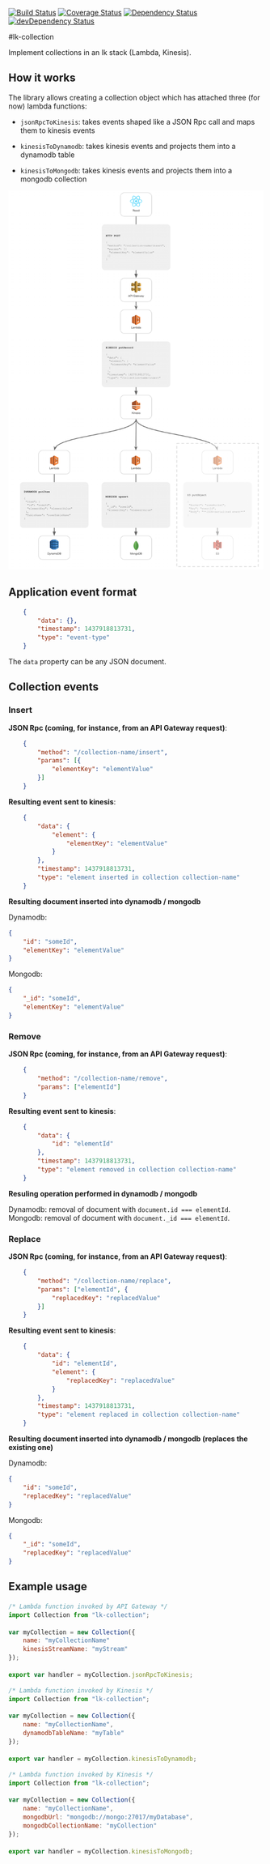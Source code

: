 [![Build Status](https://travis-ci.org/innowatio/lk-collection.svg?branch=master)](https://travis-ci.org/innowatio/lk-collection)
[![Coverage Status](https://coveralls.io/repos/innowatio/lk-collection/badge.svg?branch=master&service=github)](https://coveralls.io/github/innowatio/lk-collection?branch=master)
[![Dependency Status](https://david-dm.org/innowatio/lk-collection.svg)](https://david-dm.org/innowatio/lk-collection)
[![devDependency Status](https://david-dm.org/innowatio/lk-collection/dev-status.svg)](https://david-dm.org/innowatio/lk-collection#info=devDependencies)

#lk-collection

Implement collections in an lk stack (Lambda, Kinesis).

## How it works

The library allows creating a collection object which has attached three (for
now) lambda functions:

- `jsonRpcToKinesis`: takes events shaped like a JSON Rpc call and maps them to
  kinesis events

- `kinesisToDynamodb`: takes kinesis events and projects them into a dynamodb
  table

- `kinesisToMongodb`: takes kinesis events and projects them into a mongodb
  collection

![Flow](./docs/flow.png)

## Application event format

```json
    {
        "data": {},
        "timestamp": 1437918813731,
        "type": "event-type"
    }
```

The `data` property can be any JSON document.

## Collection events

### Insert

**JSON Rpc (coming, for instance, from an API Gateway request)**:

```json
    {
        "method": "/collection-name/insert",
        "params": [{
            "elementKey": "elementValue"
        }]
    }
```

**Resulting event sent to kinesis**:

```json
    {
        "data": {
            "element": {
                "elementKey": "elementValue"
            }
        },
        "timestamp": 1437918813731,
        "type": "element inserted in collection collection-name"
    }
```

**Resulting document inserted into dynamodb / mongodb**

Dynamodb:
```json
{
    "id": "someId",
    "elementKey": "elementValue"
}
```

Mongodb:
```json
{
    "_id": "someId",
    "elementKey": "elementValue"
}
```

### Remove

**JSON Rpc (coming, for instance, from an API Gateway request)**:

```json
    {
        "method": "/collection-name/remove",
        "params": ["elementId"]
    }
```

**Resulting event sent to kinesis**:

```json
    {
        "data": {
            "id": "elementId"
        },
        "timestamp": 1437918813731,
        "type": "element removed in collection collection-name"
    }
```

**Resuling operation performed in dynamodb / mongodb**

Dynamodb: removal of document with `document.id === elementId`.
Mongodb: removal of document with `document._id === elementId`.

### Replace

**JSON Rpc (coming, for instance, from an API Gateway request)**:

```json
    {
        "method": "/collection-name/replace",
        "params": ["elementId", {
            "replacedKey": "replacedValue"
        }]
    }
```

**Resulting event sent to kinesis**:

```json
    {
        "data": {
            "id": "elementId",
            "element": {
                "replacedKey": "replacedValue"
            }
        },
        "timestamp": 1437918813731,
        "type": "element replaced in collection collection-name"
    }
```

**Resulting document inserted into dynamodb / mongodb (replaces the existing one)**

Dynamodb:
```json
{
    "id": "someId",
    "replacedKey": "replacedValue"
}
```

Mongodb:
```json
{
    "_id": "someId",
    "replacedKey": "replacedValue"
}
```

## Example usage

```js
/* Lambda function invoked by API Gateway */
import Collection from "lk-collection";

var myCollection = new Collection({
    name: "myCollectionName"
    kinesisStreamName: "myStream"
});

export var handler = myCollection.jsonRpcToKinesis;
```

```js
/* Lambda function invoked by Kinesis */
import Collection from "lk-collection";

var myCollection = new Collection({
    name: "myCollectionName",
    dynamodbTableName: "myTable"
});

export var handler = myCollection.kinesisToDynamodb;
```

```js
/* Lambda function invoked by Kinesis */
import Collection from "lk-collection";

var myCollection = new Collection({
    name: "myCollectionName",
    mongodbUrl: "mongodb://mongo:27017/myDatabase",
    mongodbCollectionName: "myCollection"
});

export var handler = myCollection.kinesisToMongodb;
```
